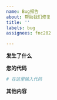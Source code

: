 ```yaml
---
name: Bug报告
about: 帮助我们修复
title: ''
labels: bug
assignees: fnc202

---
```


**发生了什么**

**您的代码**
```python
# 在这里输入代码
```

**其他内容**
